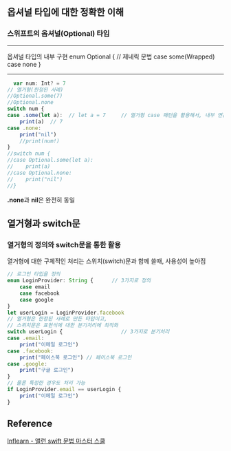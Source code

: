 ## 옵셔널 타입에 대한 정확한 이해
### 스위프트의 옵셔널(Optional) 타입
---
 옵셔널 타입의 내부 구현
 enum Optional<Wrapped> {     // 제네릭 문법
     case some(Wrapped)
     case none
 }

---
```javascript
  var num: Int? = 7
// 열거형(한정된 사례)
//Optional.some(7)
//Optional.none
switch num {
case .some(let a):  // let a = 7     // 열거형 case 패턴을 활용해서, 내부 연관값을 꺼냄
    print(a)  // 7
case .none:
    print("nil")
    //print(num!)
}
//switch num {
//case Optional.some(let a):
//    print(a)
//case Optional.none:
//    print("nil")
//}
```
**.none**과 **nil**은 완전히 동일
## 열거형과 switch문
### 열거형의 정의와 switch문을 통한 활용
열거형에 대한 구체적인 처리는 스위치(switch)문과 함께 쓸때, 사용성이 높아짐
```javascript
// 로그인 타입을 정의
enum LoginProvider: String {      // 3가지로 정의
    case email
    case facebook
    case google
}
let userLogin = LoginProvider.facebook
// 열거형은 한정된 사례로 만든 타입이고,
// 스위치문은 표현식에 대한 분기처리에 최적화
switch userLogin {                   // 3가지로 분기처리
case .email:
    print("이메일 로그인")
case .facebook:
    print("페이스북 로그인") // 페이스북 로그인
case .google:
    print("구글 로그인")
}
// 물론 특정한 경우도 처리 가능
if LoginProvider.email == userLogin {
    print("이메일 로그인")
}
```
## Reference
[Inflearn - 앨런 swift 문법 마스터 스쿨](https://www.inflearn.com/course/%EC%8A%A4%EC%9C%84%ED%94%84%ED%8A%B8-%EB%AC%B8%EB%B2%95-%EB%A7%88%EC%8A%A4%ED%84%B0-%EC%8A%A4%EC%BF%A8/dashboard)
